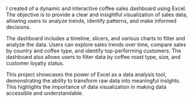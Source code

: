 I created of a dynamic and interactive coffee sales dashboard using Excel. The objective is to provide a clear and insightful visualization of sales data, allowing users to analyze trends, identify patterns, and make informed decisions.

The dashboard includes a timeline, slicers, and various charts to filter and analyze the data. Users can explore sales trends over time, compare sales by country and coffee type, and identify top-performing customers. The dashboard also allows users to filter data by coffee roast type, size, and customer loyalty status.

This project showcases the power of Excel as a data analysis tool, demonstrating the ability to transform raw data into meaningful insights. This highlights the importance of data visualization in making data accessible and understandable.
